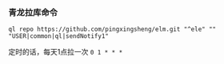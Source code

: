 ### 青龙拉库命令

```shell
ql repo https://github.com/pingxingsheng/elm.git "^ele" "" "USER|common|ql|sendNotify1"
```

定时的话，每天1点拉一次 `0 1 * * *`
